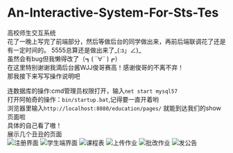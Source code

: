 # An-Interactive-System-For-Sts-Tes
高校师生交互系统<br>
花了一晚上写完了前端部分，然后等做后台的同学做出来，再前后端联调花了还是有一定时间的。
5555总算还是做出来了_(:з」∠)_<br>
虽然会有bug但我懒得改了（┓( ´∀` )┏）<br>
在这里特别谢谢我滴后台酱WJJ俊哥赛高！感谢俊哥的不离不弃！<br>
那我接下来写写操作说明吧<br>


连数据库的操作:cmd管理员权限打开，输入`net start mysql57`<br>
打开阿帕奇的操作：`bin/startup.bat`,记得要一直开着哟<br>
浏览器里输入`http://localhost:8080/education/pages/`
就能到达我们的show页面啦<br>
具体的自己看了嗷！<br>
展示几个丑丑的页面<br>
![](https://s1.ax1x.com/2018/11/12/iLDZw9.png "注册界面")
![](https://s1.ax1x.com/2018/11/12/iLrWEd.png "学生端界面")
![](https://s1.ax1x.com/2018/11/12/iLrgDe.png "课程表")
![](https://s1.ax1x.com/2018/11/12/iLrcuD.png "上传作业")
![](https://s1.ax1x.com/2018/11/12/iLr2HH.png "批改作业")
![](https://s1.ax1x.com/2018/11/12/iLryjO.png "发公告")






